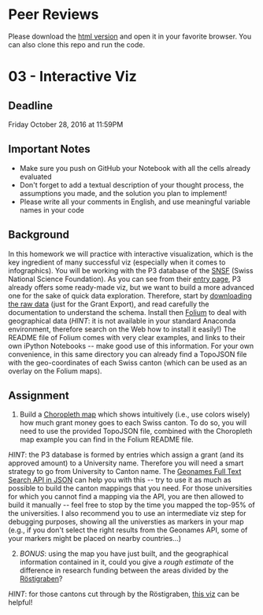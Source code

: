 # Peer Reviews

Please download the [html version](https://raw.githubusercontent.com/onanypoint/ADA-Homework/master/03%20-%20Interactive%20Viz/Interactive%2BViz.html) and open it in your favorite browser. You can also clone this repo and run the code.

# 03 - Interactive Viz

## Deadline
Friday October 28, 2016 at 11:59PM

## Important Notes
* Make sure you push on GitHub your Notebook with all the cells already evaluated
* Don't forget to add a textual description of your thought process, the assumptions you made, and the solution
you plan to implement!
* Please write all your comments in English, and use meaningful variable names in your code

## Background
In this homework we will practice with interactive visualization, which is the key ingredient of many successful viz (especially when it comes to infographics).
You will be working with the P3 database of the [SNSF](http://www.snf.ch/en/Pages/default.aspx) (Swiss National Science Foundation).
As you can see from their [entry page](http://p3.snf.ch/), P3 already offers some ready-made viz, but we want to build a more advanced one for the sake
of quick data exploration. Therefore, start by [downloading the raw data](http://p3.snf.ch/Pages/DataAndDocumentation.aspx) (just for the Grant Export), and read carefully
the documentation to understand the schema. Install then [Folium](https://github.com/python-visualization/folium) to deal with geographical data (*HINT*: it is not
available in your standard Anaconda environment, therefore search on the Web how to install it easily!) The README file of Folium comes with very clear examples, and links 
to their own iPython Notebooks -- make good use of this information. For your own convenience, in this same directory you can already find a TopoJSON file with the 
geo-coordinates of each Swiss canton (which can be used as an overlay on the Folium maps).


## Assignment
1. Build a [Choropleth map](https://en.wikipedia.org/wiki/Choropleth_map) which shows intuitively (i.e., use colors wisely) how much grant money goes to each Swiss canton.
To do so, you will need to use the provided TopoJSON file, combined with the Choropleth map example you can find in the Folium README file.

*HINT*: the P3 database is formed by entries which assign a grant (and its approved amount) to a University name. Therefore you will need a smart strategy to go from University
to Canton name. The [Geonames Full Text Search API in JSON](http://www.geonames.org/export/web-services.html) can help you with this -- try to use it as much as possible
to build the canton mappings that you need. For those universities for which you cannot find a mapping via the API, you are then allowed to build it manually -- feel free to stop 
by the time you mapped the top-95% of the universities. I also recommend you to use an intermediate viz step for debugging purposes, showing all the universties as markers in your map (e.g., if you don't select the right results from the Geonames API, some of your markers might be placed on nearby countries...)

2. *BONUS*: using the map you have just built, and the geographical information contained in it, could you give a *rough estimate* of the difference in research funding
between the areas divided by the [Röstigraben](https://en.wikipedia.org/wiki/R%C3%B6stigraben)?

*HINT*: for those cantons cut through by the Röstigraben, [this viz](http://p3.snf.ch/Default.aspx?id=allcharts) can be helpful!
